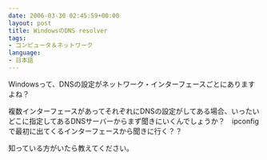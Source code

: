 ```yaml
---
date: 2006-03-30 02:45:59+00:00
layout: post
title: WindowsのDNS resolver
tags:
- コンピュータ＆ネットワーク
language:
- 日本語
---
```


Windowsって、DNSの設定がネットワーク・インターフェースごとにありますよね？

複数インターフェースがあってそれぞれにDNSの設定がしてある場合、いったいどこに指定してあるDNSサーバーからまず聞きにいくんでしょうか？　ipconfigで最初に出てくるインターフェースから聞きに行く？？

知っている方がいたら教えてください。
